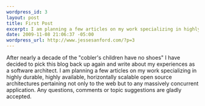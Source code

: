 ```yaml
--- 
wordpress_id: 3
layout: post
title: First Post
excerpt: I am planning a few articles on my work specializing in highly durable, highly available, horizontally scalable open source architectures pertaining not only to the web but to any massively concurrent application. Any questions, comments or topic suggestions are gladly accepted.
date: 2009-11-08 21:06:37 -05:00
wordpress_url: http://www.jessesanford.com/?p=3
---
```

After nearly a decade of the "cobler's children have no shoes" I have decided to pick this blog back up again and write about my experiences as a software architect. I am planning a few articles on my work specializing in highly durable, highly available, horizontally scalable open source architectures pertaining not only to the web but to any massively concurrent application. Any questions, comments or topic suggestions are gladly accepted.
